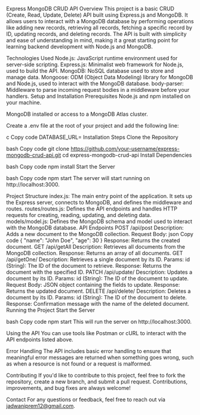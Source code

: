 Express MongoDB CRUD API
Overview
This project is a basic CRUD (Create, Read, Update, Delete) API built using Express.js and MongoDB. It allows users to interact with a MongoDB database by performing operations like adding new records, retrieving all records, fetching a specific record by ID, updating records, and deleting records. The API is built with simplicity and ease of understanding in mind, making it a great starting point for learning backend development with Node.js and MongoDB.

Technologies Used
Node.js: JavaScript runtime environment used for server-side scripting.
Express.js: Minimalist web framework for Node.js, used to build the API.
MongoDB: NoSQL database used to store and manage data.
Mongoose: ODM (Object Data Modeling) library for MongoDB and Node.js, used to interact with the MongoDB database.
body-parser: Middleware to parse incoming request bodies in a middleware before your handlers.
Setup and Installation
Prerequisites
Node.js and npm installed on your machine.

MongoDB installed or access to a MongoDB Atlas cluster.

Create a .env file at the root of your project and add the following line:

c
Copy code
DATABASE_URL=<Your MongoDB connection string>
Installation Steps
Clone the Repository

bash
Copy code
git clone https://github.com/your-username/express-mongodb-crud-api.git
cd express-mongodb-crud-api
Install Dependencies

bash
Copy code
npm install
Start the Server

bash
Copy code
npm start
The server will start running on http://localhost:3000.

Project Structure
index.js: The main entry point of the application. It sets up the Express server, connects to MongoDB, and defines the middleware and routes.
routes/routes.js: Defines the API endpoints and handles HTTP requests for creating, reading, updating, and deleting data.
models/model.js: Defines the MongoDB schema and model used to interact with the MongoDB database.
API Endpoints
POST /api/post
Description: Adds a new document to the MongoDB collection.
Request Body:
json
Copy code
{
  "name": "John Doe",
  "age": 30
}
Response: Returns the created document.
GET /api/getAll
Description: Retrieves all documents from the MongoDB collection.
Response: Returns an array of all documents.
GET /api/getOne/
Description: Retrieves a single document by its ID.
Params:
id (String): The ID of the document to retrieve.
Response: Returns the document with the specified ID.
PATCH /api/update/
Description: Updates a document by its ID.
Params:
id (String): The ID of the document to update.
Request Body: JSON object containing the fields to update.
Response: Returns the updated document.
DELETE /api/delete/
Description: Deletes a document by its ID.
Params:
id (String): The ID of the document to delete.
Response: Confirmation message with the name of the deleted document.
Running the Project
Start the Server

bash
Copy code
npm start
This will run the server on http://localhost:3000.

Using the API
You can use tools like Postman or cURL to interact with the API endpoints listed above.

Error Handling
The API includes basic error handling to ensure that meaningful error messages are returned when something goes wrong, such as when a resource is not found or a request is malformed.

Contributing
If you'd like to contribute to this project, feel free to fork the repository, create a new branch, and submit a pull request. Contributions, improvements, and bug fixes are always welcome!


Contact
For any questions or feedback, feel free to reach out via jadwaniprem12@gmail.com.
